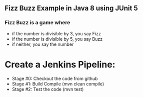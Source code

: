 ## Fizz Buzz Example in Java 8 using JUnit 5

### Fizz Buzz is a game where
- if the number is divisible by 3, you say Fizz
- if the number is divisible by 5, you say Buzz
- if neither, you say the number



# Create a Jenkins Pipeline:

- Stage #0: Checkout the code from github
- Stage #1: Build Compile (mvn clean compile)
- Stage #2: Test the code (mvn test)



